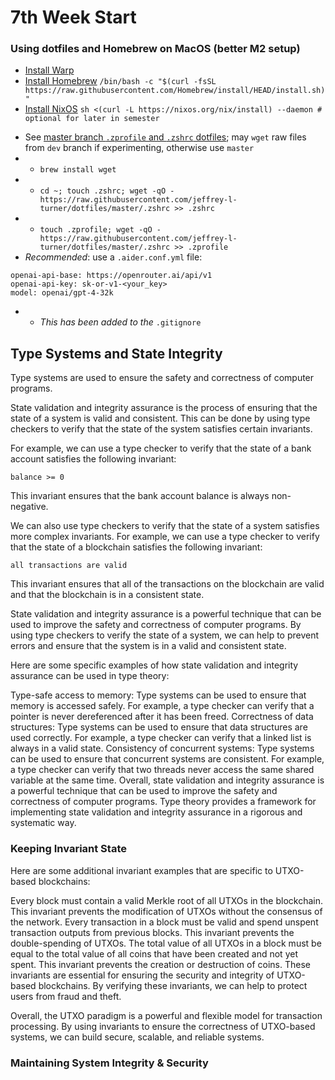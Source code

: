 # 7th Week Start

### Using dotfiles and Homebrew on MacOS (better M2 setup)
* [Install Warp](https://app.warp.dev/referral/PXZMWP)
* [Install Homebrew](https://brew.sh) `/bin/bash -c "$(curl -fsSL https://raw.githubusercontent.com/Homebrew/install/HEAD/install.sh)"`
* [Install NixOS](https://nixos.org/download) `sh <(curl -L https://nixos.org/nix/install) --daemon # optional for later in semester`
- See [master branch `.zprofile` and `.zshrc` dotfiles](https://github.com/jeffrey-l-turner/dotfiles/tree/master); may `wget` raw files from `dev` branch if experimenting, otherwise use `master`
- * `brew install wget`
- * `cd ~; touch .zshrc; wget -qO - https://raw.githubusercontent.com/jeffrey-l-turner/dotfiles/master/.zshrc >> .zshrc`
- * `touch .zprofile; wget -qO - https://raw.githubusercontent.com/jeffrey-l-turner/dotfiles/master/.zshrc >> .zprofile`
- *Recommended*: use a `.aider.conf.yml` file:
```
openai-api-base: https://openrouter.ai/api/v1
openai-api-key: sk-or-v1-<your_key>
model: openai/gpt-4-32k
```
- * *This has been added to the* `.gitignore`

## Type Systems and State Integrity

Type systems are used to ensure the safety and correctness of computer programs.

State validation and integrity assurance is the process of ensuring that the state of a system is valid and consistent. This can be done by using type checkers to verify that the state of the system satisfies certain invariants.

For example, we can use a type checker to verify that the state of a bank account satisfies the following invariant:

`balance >= 0`

This invariant ensures that the bank account balance is always non-negative.

We can also use type checkers to verify that the state of a system satisfies more complex invariants. For example, we can use a type checker to verify that the state of a blockchain satisfies the following invariant:

`all transactions are valid`

This invariant ensures that all of the transactions on the blockchain are valid and that the blockchain is in a consistent state.

State validation and integrity assurance is a powerful technique that can be used to improve the safety and correctness of computer programs. By using type checkers to verify the state of a system, we can help to prevent errors and ensure that the system is in a valid and consistent state.

Here are some specific examples of how state validation and integrity assurance can be used in type theory:

Type-safe access to memory: Type systems can be used to ensure that memory is accessed safely. For example, a type checker can verify that a pointer is never dereferenced after it has been freed.
Correctness of data structures: Type systems can be used to ensure that data structures are used correctly. For example, a type checker can verify that a linked list is always in a valid state.
Consistency of concurrent systems: Type systems can be used to ensure that concurrent systems are consistent. For example, a type checker can verify that two threads never access the same shared variable at the same time.
Overall, state validation and integrity assurance is a powerful technique that can be used to improve the safety and correctness of computer programs. Type theory provides a framework for implementing state validation and integrity assurance in a rigorous and systematic way.

### Keeping Invariant State

Here are some additional invariant examples that are specific to UTXO-based blockchains:

Every block must contain a valid Merkle root of all UTXOs in the blockchain. This invariant prevents the modification of UTXOs without the consensus of the network.
Every transaction in a block must be valid and spend unspent transaction outputs from previous blocks. This invariant prevents the double-spending of UTXOs.
The total value of all UTXOs in a block must be equal to the total value of all coins that have been created and not yet spent. This invariant prevents the creation or destruction of coins.
These invariants are essential for ensuring the security and integrity of UTXO-based blockchains. By verifying these invariants, we can help to protect users from fraud and theft.

Overall, the UTXO paradigm is a powerful and flexible model for transaction processing. By using invariants to ensure the correctness of UTXO-based systems, we can build secure, scalable, and reliable systems.

### Maintaining System Integrity & Security
